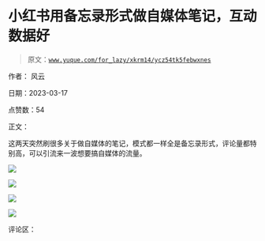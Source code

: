 # 小红书用备忘录形式做自媒体笔记，互动数据好

> 原文：[`www.yuque.com/for_lazy/xkrm14/ycz54tk5febwxnes`](https://www.yuque.com/for_lazy/xkrm14/ycz54tk5febwxnes)

作者： 风云

日期：2023-03-17

点赞数：54

正文：

这两天突然刷很多关于做自媒体的笔记，模式都一样全是备忘录形式，评论量都特别高，可以引流来一波想要搞自媒体的流量。

![](img/0176346595b9096651ec5c32036355e0.png)  

![](img/fa9ae177dc638f95055226533bebbbd5.png)  

![](img/bc6afee13fd28b56ae254bbc0e14d51e.png)  

![](img/57c0b96bab68daa9dcf78991aeabf39d.png)  

评论区：

